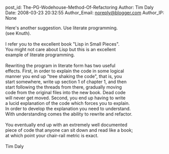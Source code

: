 post_id: The-PG-Wodehouse-Method-Of-Refactoring
Author: Tim Daly
Date: 2008-03-23 20:32:55
Author_Email: noreply@blogger.com
Author_IP: None

Here&#39;s another suggestion. Use literate programming.<br />(see Knuth).<br /><br />I refer you to the excellent book &quot;Lisp in Small Pieces&quot;. <br />You might not care about Lisp but this is an excellent <br />example of literate programming.<br /><br />Rewriting the program in literate form has two useful<br />effects. First, in order to explain the code in some logical<br />manner you end up &quot;tree shaking the code&quot;, that is, you<br />start somewhere, write up section 1 of chapter 1, and then<br />start following the threads from there, gradually moving<br />code from the original files into the new book. Dead code<br />will never get moved. Second, you end up having to write<br />a lucid explanation of the code which forces you to explain.<br />In order to develop the explanation you need to understand.<br />With understanding comes the ability to rewrite and refactor.<br /><br />You eventually end up with an extremely well documented<br />piece of code that anyone can sit down and read like a book;<br />at which point your chair-rail metric is exact.<br /><br />Tim Daly
